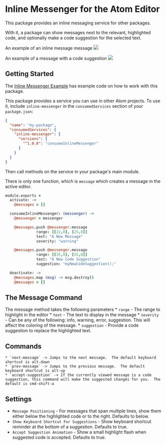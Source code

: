 # Inline Messenger for the Atom Editor

This package provides an inline messaging service for other packages.

With it, a package can show messages next to the relevant, highlighted code,  and optionally make a code suggestion for the selected text.

An example of an inline message message
![](https://f.cloud.github.com/assets/671378/2241819/f8418cb8-9ce5-11e3-87e5-109e965986d0.png)

An example of a message with a code suggestion
![](https://f.cloud.github.com/assets/671378/2241819/f8418cb8-9ce5-11e3-87e5-109e965986d0.png)

## Getting Started

The [Inline Messenger Example](https://github.com/mdgriffith/atom-inline-messenger-example) has example code on how to work with this package.

This package provides a service you can use in other Atom projects.  To use
it, include `inline-messenger` in the `consumedServices` section of your `package.json`:

```json
{
  "name": "my-package",
  "consumedServices": {
    "inline-messenger": {
      "versions": {
        "^1.0.0": "consumeInlineMessenger"
      }
    }
  }
}
```

Then call methods on the service in your package's main module.

There is only one function, which is `message` which creates a message in the active editor. 

```coffee
module.exports =
  activate: -> 
    @messages = []

  consumeInlineMessenger: (messenger) ->
    @messenger = messenger

    @messages.push @messenger.message
              range: [[22,0], [25,8]] 
              text: "A New Message"
              severity: "warning"

    @messages.push @messenger.message
              range: [[35,0], [35,8]]
              text: "A New Code Suggestion"
              suggestion: "myNewCodeSuggestion();"

  deactivate: ->
    @messages.map (msg) -> msg.destroy()
    @messages = []
```

## The Message Command

The message method takes the following parameters
    * `range` - The range to highlight in the editor
    * `text` - The text to display in the message
    * `severity` - Can be any of the following: info, warning, error, suggestion.  This will affect the coloring of the message.
    * `suggestion` - Provide a code suggestion to replace the highlighted text.


## Commands

    * `next-message` -> Jumps to the next message.  The default keyboard shortcut is alt-down
    * `prev-message` -> Jumps to the previous message.  The default keyboard shortcut is alt-up
    * `accept-suggestion` -> If the currently viewed message is a code suggestion, this command will make the suggested changes for you.  The default is cmd-shift-a


## Settings

* `Message Positioning` - For messages that span multiple lines, show them either below the highlighted code or to the right.  Defaults to below.
* `Show Keyboard Shortcut For Suggestions` - Show keyboard shortcut reminder at the bottom of a suggestion.  Defaults to true.
* `Accept Suggestion Animation` - Show a small highlight flash when suggested code is accepted.  Defaults to true.









